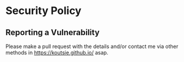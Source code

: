 # Security Policy

## Reporting a Vulnerability
Please make a pull request with the details and/or contact me via other methods in https://koutsie.github.io/ asap.

